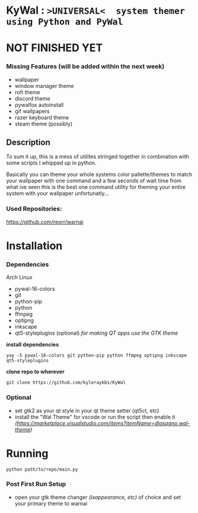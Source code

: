 # KyWal : ``>UNIVERSAL<  system themer using Python and PyWal``

# NOT FINISHED YET

### Missing Features (will be added within the next week)
- wallpaper
- window manager theme
- rofi theme
- discord theme
- pywalfox autoinstall
- gif wallpapers
- razer keyboard theme
- steam theme (possibly)

## Description

To sum it up, this is a mess of utilites stringed together in combination with some scripts I whipped up in python.

Basically you can theme your whole systems color pallette/themes to match your wallpaper with one command and a few seconds of wait time
from what ive seen this is the best one command utility for theming your entire system with your wallpaper unfortunatly...

### Used Repositories:
https://github.com/reorr/warnai

# Installation

### Dependencies
Arch Linux
- pywal-16-colors
- git
- python-pip
- python
- ffmpeg
- optipng
- inkscape
- qt5-styleplugins (optional) *for making QT apps use the GTK theme*

**install dependencies**

``
yay -S pywal-16-colors git python-pip python ffmpeg optipng inkscape qt5-styleplugins
``

**clone repo to wherever**

``
git clone https://github.com/kyleraykbs/KyWal
``

### Optional

- set gtk2 as your qt style in your qt theme setter (qt5ct, etc)
- install the "Wal Theme" for vscode or run the script then enable it
*(https://marketplace.visualstudio.com/items?itemName=dlasagno.wal-theme)*

# Running

``
python path/to/repo/main.py
``

### Post First Run Setup

- open your gtk theme changer *(lxappearance, etc)* of choice and set your primary theme to warnai